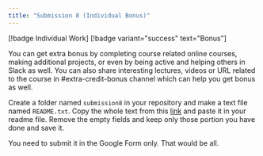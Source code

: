 ```yaml
---
title: "Submission 8 (Individual Bonus)"
---
```


[!badge Individual Work] [!badge variant="success" text="Bonus"]

You can get extra bonus by completing course related online courses, making additional projects, or even by being active and helping others in Slack as well. You can also share interesting lectures, videos or URL related to the course in #extra-credit-bonus channel which can help you get bonus as well.

Create a folder named `submission8` in your repository and make a text file named `README.txt`. Copy the whole text from this [link](https://github.com/errhythm/CSE123/tree/main/submission8) and paste it in your readme file. Remove the empty fields and keep only those portion you have done and save it.

You need to submit it in the Google Form only. That would be all.
